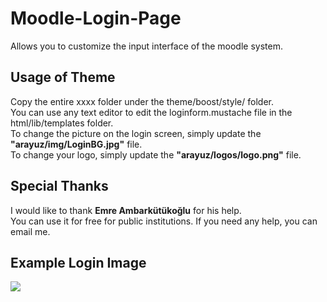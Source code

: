 # Moodle-Login-Page
Allows you to customize the input interface of the moodle system.

<h2>Usage of Theme</h2>
Copy the entire xxxx folder under the theme/boost/style/ folder.
<br>
You can use any text editor to edit the loginform.mustache file in the html/lib/templates folder.
<br>
To change the picture on the login screen, simply update the <b>"arayuz/img/LoginBG.jpg"</b> file.
<br>
To change your logo, simply update the <b>"arayuz/logos/logo.png"</b> file.
<br>

<h2>Special Thanks</h2>
I would like to thank <b>Emre Ambarkütükoğlu</b> for his help.
<br>
You can use it for free for public institutions. If you need any help, you can email me.
<br>
<h2>Example Login Image</h2>
<img src="https://imgyukle.com/f/2022/02/08/o0NGlN.jpg"/>
